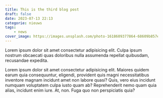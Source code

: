 ```yaml
---
title: This is the third blog post
draft: false
date: 2023-07-13 22:13
categorie: nieuws
tags:
    - news
cover_image: https://images.unsplash.com/photo-1618609377864-68609b857e90?ixlib=rb-4.0.3&ixid=M3wxMjA3fDB8MHxwaG90by1wYWdlfHx8fGVufDB8fHx8fA%3D%3D&auto=format&fit=crop&w=1528&q=80
---
```

Lorem ipsum dolor sit amet consectetur adipisicing elit. Culpa ipsum nostrum obcaecati quas doloribus nulla assumenda repellat quibusdam, recusandae expedita.

Lorem ipsum dolor sit amet consectetur adipisicing elit. Maiores quidem earum quia consequuntur, eligendi, provident quis magni necessitatibus inventore magnam incidunt amet non labore quasi? Quis, vero eius incidunt numquam voluptatem culpa iusto quam ab? Reprehenderit nemo quam quia alias, incidunt enim iure. At, non. Fuga quo non perspiciatis quia?